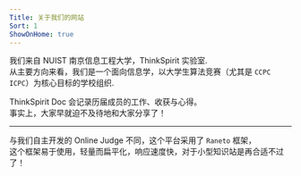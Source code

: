 ```yaml
---
Title: 关于我们的网站
Sort: 1
ShowOnHome: true
---
```


我们来自 NUIST 南京信息工程大学，ThinkSpirit 实验室.  
从主要方向来看，我们是一个面向信息学，以大学生算法竞赛（尤其是 `CCPC` `ICPC`）为核心目标的学校组织.

ThinkSpirit Doc 会记录历届成员的工作、收获与心得。  
事实上，大家早就迫不及待地和大家分享了！

*****

与我们自主开发的 Online Judge 不同，这个平台采用了 `Raneto` 框架，   
这个框架易于使用，轻量而扁平化，响应速度快，对于小型知识站是再合适不过了！

